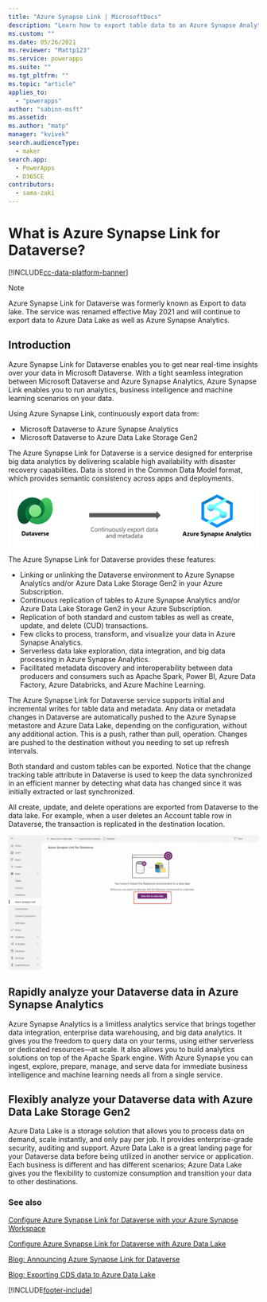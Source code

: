 ```yaml
---
title: "Azure Synapse Link | MicrosoftDocs"
description: "Learn how to export table data to an Azure Synapse Analytics and Azure Data Lake in Power Apps"
ms.custom: ""
ms.date: 05/26/2021
ms.reviewer: "Mattp123"
ms.service: powerapps
ms.suite: ""
ms.tgt_pltfrm: ""
ms.topic: "article"
applies_to: 
  - "powerapps"
author: "sabinn-msft"
ms.assetid: 
ms.author: "matp"
manager: "kvivek"
search.audienceType: 
  - maker
search.app: 
  - PowerApps
  - D365CE
contributors:
  - sama-zaki
---
```


# What is Azure Synapse Link for Dataverse?

[!INCLUDE[cc-data-platform-banner](../../includes/cc-data-platform-banner.md)]

> [!NOTE]
> Azure Synapse Link for Dataverse was formerly known as Export to data lake. The service was renamed effective May 2021 and will continue to export data to Azure Data Lake as well as Azure Synapse Analytics.

## Introduction

Azure Synapse Link for Dataverse enables you to get near real-time insights over your data in Microsoft Dataverse. With a tight seamless integration between Microsoft Dataverse and Azure Synapse Analytics, Azure Synapse Link enables you to run analytics, business intelligence and machine learning scenarios on your data.

Using Azure Synapse Link, continuously export data from:

- Microsoft Dataverse to Azure Synapse Analytics
- Microsoft Dataverse to Azure Data Lake Storage Gen2

The Azure Synapse Link for Dataverse is a service designed for enterprise big data analytics by delivering scalable high availability with disaster recovery capabilities. Data is stored in the Common Data Model format, which provides semantic consistency across apps and deployments.

![Azure Synapse Link overview](media/azure-synapse-link-overview.png "Azure Synapse Link overview")

The Azure Synapse Link for Dataverse provides these features:

- Linking or unlinking the Dataverse environment to Azure Synapse Analytics and/or Azure Data Lake Storage Gen2 in your Azure Subscription.
- Continuous replication of tables to Azure Synapse Analytics and/or Azure Data Lake Storage Gen2 in your Azure Subscription.
- Replication of both standard and custom tables as well as create, update, and delete (CUD) transactions.
- Few clicks to process, transform, and visualize your data in Azure Synapse Analytics.
- Serverless data lake exploration, data integration, and big data processing in Azure Synapse Analytics.
- Facilitated metadata discovery and interoperability between data producers and consumers such as Apache Spark, Power BI, Azure Data Factory, Azure Databricks, and Azure Machine Learning.

The Azure Synapse Link for Dataverse service supports initial and incremental writes for table data and metadata. Any data or metadata changes in Dataverse are automatically pushed to the Azure Synapse metastore and Azure Data Lake, depending on the configuration, without any additional action. This is a push, rather than pull, operation. Changes are pushed to the destination without you needing to set up refresh intervals.

Both standard and custom tables can be exported. Notice that the change tracking table attribute in Dataverse is used to keep the data synchronized in an efficient manner by detecting what data has changed since it was initially extracted or last synchronized.

All create, update, and delete operations are exported from Dataverse to the data lake. For example, when a user deletes an Account table row in Dataverse, the transaction is replicated in the destination location.

![Azure Synapse Link GIF](media/azure-synapse-link-gif.gif "Azure Synapse Link GIF")

## Rapidly analyze your Dataverse data in Azure Synapse Analytics

Azure Synapse Analytics is a limitless analytics service that brings together data integration, enterprise data warehousing, and big data analytics. It gives you the freedom to query data on your terms, using either serverless or dedicated resources—at scale. It also allows you to build analytics solutions on top of the Apache Spark engine. With Azure Synapse you can ingest, explore, prepare, manage, and serve data for immediate business intelligence and machine learning needs all from a single service.

## Flexibly analyze your Dataverse data with Azure Data Lake Storage Gen2

Azure Data Lake is a storage solution that allows you to process data on demand, scale instantly, and only pay per job. It provides enterprise-grade security, auditing and support. Azure Data Lake is a great landing page for your Dataverse data before being utilized in another service or application. Each business is different and has different scenarios; Azure Data Lake gives you the flexibility to customize consumption and transition your data to other destinations.

### See also

[Configure Azure Synapse Link for Dataverse with your Azure Synapse Workspace](./azure-synapse-link-synapse.md)

[Configure Azure Synapse Link for Dataverse with Azure Data Lake](./azure-synapse-link-data-lake.md)

[Blog: Announcing Azure Synapse Link for Dataverse](https://aka.ms/synapse-dataverse)

[Blog: Exporting CDS data to Azure Data Lake](https://powerapps.microsoft.com/blog/exporting-cds-data-to-azure-data-lake-preview/)

[!INCLUDE[footer-include](../../includes/footer-banner.md)]
